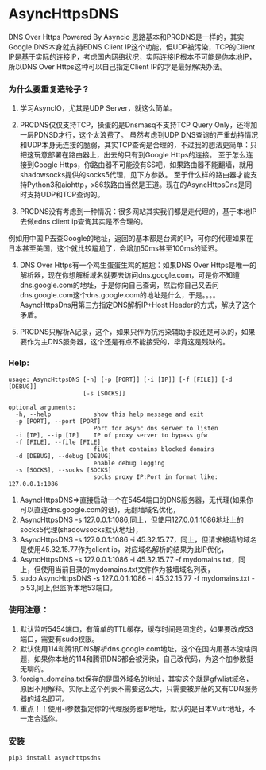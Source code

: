 # AsyncHttpsDNS
DNS Over Https Powered By Asyncio
思路基本和PRCDNS是一样的，其实Google DNS本身就支持EDNS Client IP这个功能，但UDP被污染，TCP的Client IP是基于实际的连接IP，考虑国内网络状况，实际连接IP根本不可能是你本地IP，所以DNS Over Https这种可以自己指定Client IP的才是最好解决办法。

### 为什么要重复造轮子？
1. 学习AsyncIO，尤其是UDP Server，就这么简单。

2. PRCDNS仅仅支持TCP，操蛋的是Dnsmasq不支持TCP Query Only，还得加一层PDNSD才行，这个太浪费了。
虽然考虑到UDP DNS查询的严重劫持情况和UDP本身无连接的脆弱，其实TCP查询是合理的，不过我的想法更简单：只把这玩意部署在路由器上，出去的只有到Google Https的连接。
至于怎么连接到Google Https，你路由器不可能没有SS吧，如果路由器不能翻墙，就用shadowsocks提供的socks5代理，见下方参数。
至于什么样的路由器才能支持Python3和aiohttp，x86软路由当然是王道。现在的AsyncHttpsDns是同时支持UDP和TCP查询的。


3. PRCDNS没有考虑到一种情况：很多网站其实我们都是走代理的，基于本地IP去做edns client ip查询其实是不合理的。

例如用中国IP去查Google的地址，返回的基本都是台湾的IP，可你的代理如果在日本甚至美国，这个就比较尴尬了，会增加50ms甚至100ms的延迟。

4. DNS Over Https有一个鸡生蛋蛋生鸡的尴尬：如果DNS Over Https是唯一的解析器，现在你想解析域名就要去访问dns.google.com，可是你不知道dns.google.com的地址，于是你向自己查询，然后你自己又去问dns.google.com这个dns.google.com的地址是什么，于是。。。。
AsyncHttpsDns用第三方指定DNS解析IP+Host Header的方式，解决了这个矛盾。

5. PRCDNS只解析A记录，这个，如果只作为抗污染辅助手段还是可以的，如果要作为主DNS服务器，这个还是有点不能接受的，毕竟这是残缺的。

### Help:

```
usage: AsyncHttpsDNS [-h] [-p [PORT]] [-i [IP]] [-f [FILE]] [-d [DEBUG]]
                     [-s [SOCKS]]

optional arguments:
  -h, --help            show this help message and exit
  -p [PORT], --port [PORT]
                        Port for async dns server to listen
  -i [IP], --ip [IP]    IP of proxy server to bypass gfw
  -f [FILE], --file [FILE]
                        file that contains blocked domains
  -d [DEBUG], --debug [DEBUG]
                        enable debug logging
  -s [SOCKS], --socks [SOCKS]
                        socks proxy IP:Port in format like: 127.0.0.1:1086
```

1. AsyncHttpsDNS=>直接启动一个在5454端口的DNS服务器，无代理(如果你可以直连dns.google.com的话)，无翻墙域名优化，
2. AsyncHttpsDNS -s 127.0.0.1:1086,同上，但使用127.0.0.1:1086地址上的socks5代理(shadowsocks默认地址)，
3. AsyncHttpsDNS -s 127.0.0.1:1086 -i 45.32.15.77，同上，但请求被墙的域名是使用45.32.15.77作为client ip，对应域名解析的结果为此IP优化，
4. AsyncHttpsDNS -s 127.0.0.1:1086 -i 45.32.15.77 -f mydomains.txt，同上，但使用当前目录的mydomains.txt文件作为被墙域名列表，
5. sudo AsyncHttpsDNS -s 127.0.0.1:1086 -i 45.32.15.77 -f mydomains.txt -p 53,同上,但监听本地53端口。
### 使用注意：

1. 默认监听5454端口，有简单的TTL缓存，缓存时间是固定的，如果要改成53端口，需要有sudo权限。
2. 默认使用114和腾讯DNS解析dns.google.com地址，这个在国内用基本没啥问题，如果你本地的114和腾讯DNS都会被污染，自己改代码，为这个加参数挺无聊的。
3. foreign_domains.txt保存的是国外域名的地址，其实这个就是gfwlist域名，原因不用解释。实际上这个列表不需要这么大，只需要被屏蔽的又有CDN服务器的域名即可。
4. 重点！！使用-i参数指定你的代理服务器IP地址，默认的是日本Vultr地址，不一定合适你。


### 安装
```
pip3 install asynchttpsdns
```


